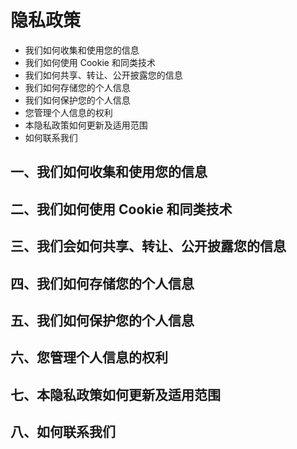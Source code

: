 # 隐私政策

- 我们如何收集和使用您的信息
- 我们如何使用 Cookie 和同类技术
- 我们如何共享、转让、公开披露您的信息
- 我们如何存储您的个人信息
- 我们如何保护您的个人信息
- 您管理个人信息的权利
- 本隐私政策如何更新及适用范围
- 如何联系我们

## 一、我们如何收集和使用您的信息

## 二、我们如何使用 Cookie 和同类技术

## 三、我们会如何共享、转让、公开披露您的信息

## 四、我们如何存储您的个人信息

## 五、我们如何保护您的个人信息

## 六、您管理个人信息的权利

## 七、本隐私政策如何更新及适用范围

## 八、如何联系我们